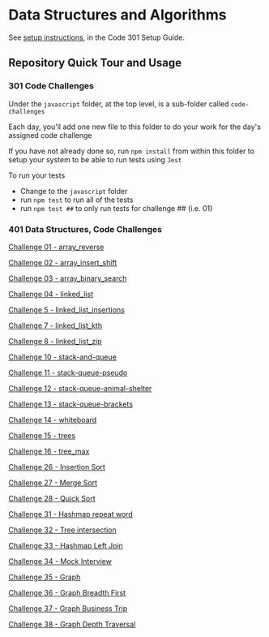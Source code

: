 # Data Structures and Algorithms

See [setup instructions](https://codefellows.github.io/setup-guide/code-301/3-code-challenges), in the Code 301 Setup Guide.

## Repository Quick Tour and Usage

### 301 Code Challenges

Under the `javascript` folder, at the top level, is a sub-folder called `code-challenges`

Each day, you'll add one new file to this folder to do your work for the day's assigned code challenge

If you have not already done so, run `npm install` from within this folder to setup your system to be able to run tests using `Jest`

To run your tests

- Change to the `javascript` folder
- run `npm test` to run all of the tests
- run `npm test ##` to only run tests for challenge ## (i.e. 01)

### 401 Data Structures, Code Challenges

[Challenge 01 - array_reverse](https://github.com/idcargill/data-structures-and-algorithms/tree/main/python/code_challenges/array_reverse)

[Challenge 02 - array_insert_shift](https://github.com/idcargill/data-structures-and-algorithms/tree/main/python/code_challenges/array_insert_shift)

[Challenge 03 - array_binary_search](https://github.com/idcargill/data-structures-and-algorithms/tree/main/python/code_challenges/array_binary_search)

[Challenge 04 - linked_list](https://github.com/idcargill/data-structures-and-algorithms/tree/main/python/code_challenges/linked_list)

[Challenge 5 - linked_list_insertions](https://github.com/idcargill/data-structures-and-algorithms/tree/main/python/code_challenges/linked_list_insertions)

[Challenge 7 - linked_list_kth](https://github.com/idcargill/data-structures-and-algorithms/tree/main/python/code_challenges/linked_list_kth)

[Challenge 8 - linked_list_zip](https://github.com/idcargill/data-structures-and-algorithms/tree/main/python/code_challenges/linked_list_zip)

[Challenge 10 - stack-and-queue](https://github.com/idcargill/data-structures-and-algorithms/tree/main/python/code_challenges/stack_and_queue)

[Challenge 11 - stack-queue-pseudo](https://github.com/idcargill/data-structures-and-algorithms/tree/main/python/code_challenges/stack_queue_pseudo)

[Challenge 12 - stack-queue-animal-shelter](https://github.com/idcargill/data-structures-and-algorithms/tree/main/python/code_challenges/stack_queue_animal_shelter)

[Challenge 13 - stack-queue-brackets](https://github.com/idcargill/data-structures-and-algorithms/tree/main/python/code_challenges/stack_queue_brackets)

[Challenge 14 - whiteboard](https://canvas.instructure.com/courses/3826570/assignments/26339196)

[Challenge 15 - trees](https://github.com/idcargill/data-structures-and-algorithms/tree/main/python/code_challenges/trees)

[Challenge 16 - tree_max](https://github.com/idcargill/data-structures-and-algorithms/tree/main/python/code_challenges/tree_max)

[Challenge 26 - Insertion Sort](https://github.com/idcargill/data-structures-and-algorithms/tree/main/python/Sorting/insertion_sort)

[Challenge 27 - Merge Sort](https://github.com/idcargill/data-structures-and-algorithms/tree/main/python/Sorting/merge_sort)

[Challenge 28 - Quick Sort](https://github.com/idcargill/data-structures-and-algorithms/tree/main/python/Sorting/quick_sort)

[Challenge 31 - Hashmap repeat word](https://github.com/idcargill/data-structures-and-algorithms/tree/main/python/code_challenges/hashmap_repeat)

[Challenge 32 - Tree intersection](https://github.com/idcargill/data-structures-and-algorithms/tree/main/python/code_challenges/tree_intersection)

[Challenge 33 - Hashmap Left Join](https://github.com/idcargill/data-structures-and-algorithms/tree/main/python/code_challenges/hashmap_left_join)

[Challenge 34 - Mock Interview](https://canvas.instructure.com/courses/3826570/assignments/26339210?return_to=https%3A%2F%2Fcanvas.instructure.com%2Fcalendar%23view_name%3Dmonth%26view_start%3D2022-03-29)

[Challenge 35 - Graph](https://github.com/idcargill/data-structures-and-algorithms/tree/main/python/code_challenges/graph)

[Challenge 36 - Graph Breadth First](https://github.com/idcargill/data-structures-and-algorithms/tree/main/python/code_challenges/graph_breadth_first)

[Challenge 37 - Graph Business Trip](https://github.com/idcargill/data-structures-and-algorithms/tree/main/python/code_challenges/graph_business_trip)

[Challenge 38 - Graph Depth Traversal](https://github.com/idcargill/data-structures-and-algorithms/tree/main/python/code_challenges/graph_depth_traversal)
